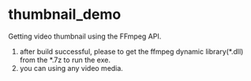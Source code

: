 # thumbnail_demo
Getting video thumbnail using the FFmpeg API.

1. after build successful, please to get the ffmpeg dynamic library(*.dll) from the *.7z to run the exe.
2. you can using any video media.
